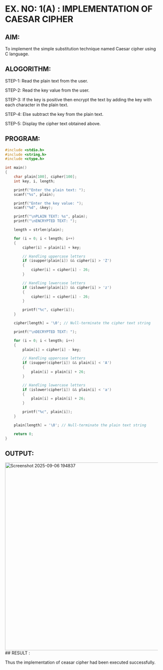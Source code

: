 # EX. NO: 1(A) : IMPLEMENTATION OF CAESAR CIPHER

## AIM:
To implement the simple substitution technique named Caesar cipher using C language.

## ALOGORITHM:

STEP-1: Read the plain text from the user.

STEP-2: Read the key value from the user.

STEP-3: If the key is positive then encrypt the text by adding the key with each character in the plain text.

STEP-4: Else subtract the key from the plain text.

STEP-5: Display the cipher text obtained above.

## PROGRAM:
```c
#include <stdio.h>
#include <string.h>
#include <ctype.h>

int main()
{
    char plain[100], cipher[100];
    int key, i, length;

    printf("Enter the plain text: ");
    scanf("%s", plain);

    printf("Enter the key value: ");
    scanf("%d", &key);

    printf("\nPLAIN TEXT: %s", plain);
    printf("\nENCRYPTED TEXT: ");

    length = strlen(plain);

    for (i = 0; i < length; i++)
    {
        cipher[i] = plain[i] + key;

        // Handling uppercase letters
        if (isupper(plain[i]) && cipher[i] > 'Z')
        {
            cipher[i] = cipher[i] - 26;
        }

        // Handling lowercase letters
        if (islower(plain[i]) && cipher[i] > 'z')
        {
            cipher[i] = cipher[i] - 26;
        }

        printf("%c", cipher[i]);
    }

    cipher[length] = '\0'; // Null-terminate the cipher text string

    printf("\nDECRYPTED TEXT: ");

    for (i = 0; i < length; i++)
    {
        plain[i] = cipher[i] - key;

        // Handling uppercase letters
        if (isupper(cipher[i]) && plain[i] < 'A')
        {
            plain[i] = plain[i] + 26;
        }

        // Handling lowercase letters
        if (islower(cipher[i]) && plain[i] < 'a')
        {
            plain[i] = plain[i] + 26;
        }

        printf("%c", plain[i]);
    }

    plain[length] = '\0'; // Null-terminate the plain text string

    return 0;
}
```

## OUTPUT:
<img width="811" height="620" alt="Screenshot 2025-09-06 194837" src="https://github.com/user-attachments/assets/1f3b03cc-f6b9-4952-8ccf-6a36cee22827" />
## RESULT :

 Thus the implementation of ceasar cipher had been executed successfully.
